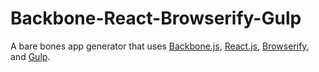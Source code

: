 # Backbone-React-Browserify-Gulp

A bare bones app generator that uses [Backbone.js](http://backbonejs.org/), [React.js](http://facebook.github.io/react/), [Browserify](http://browserify.org/), and [Gulp](http://gulpjs.com/).
